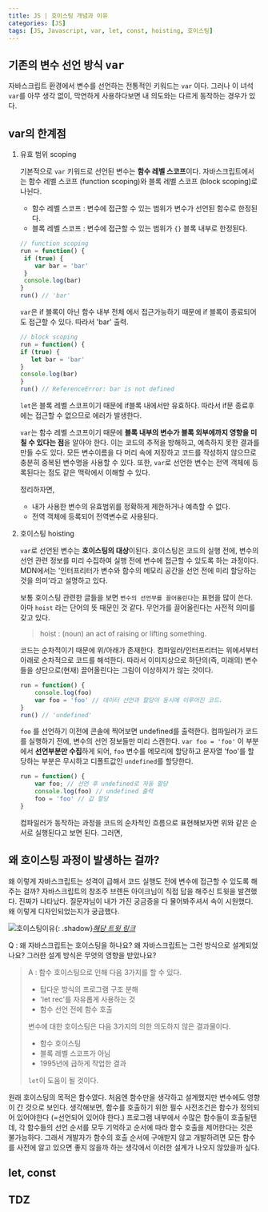```yaml
---
title: JS | 호이스팅 개념과 이유
categories: [JS]
tags: [JS, Javascript, var, let, const, hoisting, 호이스팅]
---
```


## 기존의 변수 선언 방식 <kbd>var</kbd>

자바스크립트 환경에서 변수를 선언하는 전통적인 키워드는 `var` 이다. 그러나 이 녀석 `var`를 아무 생각 없이, 막연하게 사용하다보면 내 의도와는 다르게 동작하는 경우가 있다. 

## var의 한계점

1. 유효 범위 scoping
    
    기본적으로 `var` 키워드로 선언된 변수는 **함수 레벨 스코프**이다. 자바스크립트에서는 함수 레벨 스코프 (function scoping)와 블록 레벨 스코프 (block scoping)로 나뉜다. 
    - 함수 레벨 스코프 : 변수에 접근할 수 있는 범위가 변수가 선언된 함수로 한정된다. 
    - 블록 레벨 스코프 : 변수에 접근할 수 있는 범위가 `{}` 블록 내부로 한정된다. 

    ```javascript
    // function scoping
    run = function() {
     if (true) {
        var bar = 'bar'
     }
     console.log(bar)
    }
    run() // 'bar' 
    ```
    `var`은 if 블록이 아닌 함수 내부 전체 에서 접근가능하기 때문에 if 블록이 종료되어도 접근할 수 있다. 따라서 'bar' 출력. 

     ```javascript
    // block scoping
    run = function() {
     if (true) {
        let bar = 'bar'
     }
     console.log(bar)
    }
    run() // ReferenceError: bar is not defined
    ```
    `let`은 블록 레벨 스코프이기 때문에 if블록 내에서만 유효하다. 따라서 if문 종료후에는 접근할 수 없으므로 에러가 발생한다. 

    `var`는 함수 레벨 스코프이기 때문에 **블록 내부의 변수가 블록 외부에까지 영향을 미칠 수 있다는 점**을 알아야 한다. 이는 코드의 추적을 방해하고, 예측하지 못한 결과를 만들 수도 있다. 모든 변수이름을 다 머리 속에 저장하고 코드를 작성하지 않으므로 충분히 중복된 변수명을 사용할 수 있다. 또한, `var`로 선언한 변수는 전역 객체에 등록된다는 점도 같은 맥락에서 이해할 수 있다. 
    
    정리하자면, 
    - 내가 사용한 변수의 유효범위를 정확하게 제한하거나 예측할 수 없다.
    - 전역 객체에 등록되어 전역변수로 사용된다.


2. 호이스팅 hoisting  

    `var`로 선언된 변수는 **호이스팅의 대상**이된다. 호이스팅은 코드의 실행 전에, 변수의 선언 관련 정보를 미리 수집하여 실행 전에 변수에 접근할 수 있도록 하는 과정이다. MDN에서는 '인터프리터가 변수와 함수의 메모리 공간을 선언 전에 미리 할당하는 것을 의미'라고 설명하고 있다. 

    보통 호이스팅 관련한 글들을 보면 `변수의 선언부를 끌어올린다`는 표현을 많이 쓴다. 아마 `hoist` 라는 단어의 뜻 때문인 것 같다. 무언가를 끌어올린다는 사전적 의미를 갖고 있다.
    
    > hoist : (noun) an act of raising or lifting something.

    코드는 순차적이기 때문에 위/아래가 존재한다. 컴파일러/인터프리터는 위에서부터 아래로 순차적으로 코드를 해석한다. 따라서 이미지상으로 하단의(즉, 미래의) 변수들을 상단으로(현재) 끌어올린다는 그림이 이상하지가 않는 것이다. 

    ```javascript  
    run = function() {
        console.log(foo)
        var foo = 'foo' // 데이터 선언과 할당이 동시에 이루어진 코드.
    }
    run() // 'undefined'
    ```
    `foo` 를 선언하기 이전에 콘솔에 찍어보면 undefined를 출력한다. 컴파일러가 코드를 실행하기 전에, 변수의 선언 정보들만 미리 스캔한다. `var foo = 'foo'` 이 부분에서 **선언부분만 수집**하게 되어, `foo` 변수를 메모리에 할당하고 문자열 'foo'를 할당하는 부분은 무시하고 디폴트값인 `undefined`를 할당한다.

    ```javascript
    run = function() {
        var foo; // 선언 후 undefined로 자동 할당
        console.log(foo) // undefined 출력
        foo = 'foo' // 값 할당
    }
    ```
    컴파일러가 동작하는 과정을 코드의 순차적인 흐름으로 표현해보자면 위와 같은 순서로 실행된다고 보면 된다. 그러면, 
    
## 왜 호이스팅 과정이 발생하는 걸까?

왜 이렇게 자바스크립트는 성격이 급해서 코드 실행도 전에 변수에 접근할 수 있도록 해주는 걸까? 자바스크립트의 창조주 브렌든 아이크님이 직접 답을 해주신 트윗을 발견했다. 진짜가 나타났다. 질문자님이 내가 가진 궁금증을 다 물어봐주셔서 속이 시원했다. 왜 이렇게 디자인되었는지가 궁금했다. 

![호이스팅이유](https://user-images.githubusercontent.com/20367043/218270292-aa155bf4-55a9-466b-b736-eb523d65fbf0.png){: .shadow}_[해당 트윗 링크](https://twitter.com/BrendanEich/status/522394590301933568)_
    
Q : 왜 자바스크립트는 호이스팅을 하나요? 왜 자바스크립트는 그런 방식으로 설계되었나요? 그러한 설계 방식은 무엇의 영향을 받았나요?

> A : 
> 함수 호이스팅으로 인해 다음 3가지를 할 수 있다. 
> - 탑다운 방식의 프로그램 구조 분해 
> - 'let rec'를 자유롭게 사용하는 것
> - 함수 선언 전에 함수 호출
> 
> 변수에 대한 호이스팅은 다음 3가지의 의한 의도하지 않은 결과물이다. 
> - 함수 호이스팅
> - 블록 레벨 스코프가 아님
> - 1995년에 급하게 작업한 결과
> 
> `let`이 도움이 될 것이다.

원래 호이스팅의 목적은 함수였다. 처음엔 함수만을 생각하고 설계했지만 변수에도 영향이 간 것으로 보인다. 생각해보면, 함수를 호출하기 위한 필수 사전조건은 함수가 정의되어 있어야한다 (=선언되어 있어야 한다.) 프로그램 내부에서 수많은 함수들이 호출될텐데, 각 함수들의 선언 순서를 모두 기억하고 순서에 따라 함수 호출을 제어한다는 것은 불가능하다. 그래서 개발자가 함수의 호출 순서에 구애받지 않고 개발하려면 모든 함수를 사전에 알고 있으면 좋지 않을까 하는 생각에서 이러한 설계가 나오지 않았을까 싶다.     

## let, const



## TDZ


